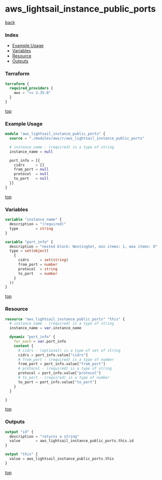 # aws_lightsail_instance_public_ports

[back](../aws.md)

### Index

- [Example Usage](#example-usage)
- [Variables](#variables)
- [Resource](#resource)
- [Outputs](#outputs)

### Terraform

```terraform
terraform {
  required_providers {
    aws = ">= 3.35.0"
  }
}
```

[top](#index)

### Example Usage

```terraform
module "aws_lightsail_instance_public_ports" {
  source = "./modules/aws/r/aws_lightsail_instance_public_ports"

  # instance_name - (required) is a type of string
  instance_name = null

  port_info = [{
    cidrs     = []
    from_port = null
    protocol  = null
    to_port   = null
  }]
}
```

[top](#index)

### Variables

```terraform
variable "instance_name" {
  description = "(required)"
  type        = string
}

variable "port_info" {
  description = "nested block: NestingSet, min items: 1, max items: 0"
  type = set(object(
    {
      cidrs     = set(string)
      from_port = number
      protocol  = string
      to_port   = number
    }
  ))
}
```

[top](#index)

### Resource

```terraform
resource "aws_lightsail_instance_public_ports" "this" {
  # instance_name - (required) is a type of string
  instance_name = var.instance_name

  dynamic "port_info" {
    for_each = var.port_info
    content {
      # cidrs - (optional) is a type of set of string
      cidrs = port_info.value["cidrs"]
      # from_port - (required) is a type of number
      from_port = port_info.value["from_port"]
      # protocol - (required) is a type of string
      protocol = port_info.value["protocol"]
      # to_port - (required) is a type of number
      to_port = port_info.value["to_port"]
    }
  }

}
```

[top](#index)

### Outputs

```terraform
output "id" {
  description = "returns a string"
  value       = aws_lightsail_instance_public_ports.this.id
}

output "this" {
  value = aws_lightsail_instance_public_ports.this
}
```

[top](#index)